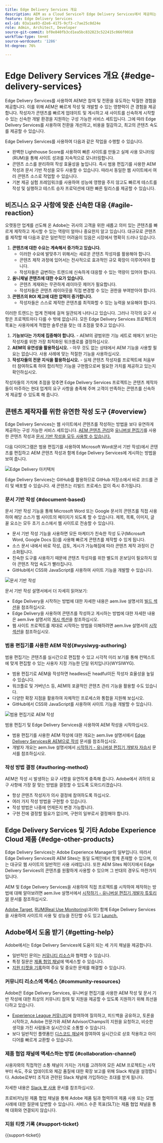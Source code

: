 ```yaml
---
title: Edge Delivery Services 개요
description: AEM as a Cloud Service가 Edge Delivery Services에서 제공하는 성능과 완벽한 Lighthouse Score를 통해 얻을 수 있는 이점을 알아봅니다.
feature: Edge Delivery Services
exl-id: 03a1aa93-d2e6-4175-9cf3-c7ae25c0d24e
role: Admin, Architect, Developer
source-git-commit: bf0e840fb3cd1ea5bc832823c522415c066f0018
workflow-type: tm+mt
source-wordcount: '1286'
ht-degree: 76%

---
```



# Edge Delivery Services 개요 {#edge-delivery-services}

Edge Delivery Services를 사용하여 AEM은 참여 및 전환을 유도하는 탁월한 경험을 제공합니다. 이를 위해 AEM은 빠르게 작성 및 개발할 수 있는 영향력이 큰 경험을 제공합니다. 작성자가 콘텐츠를 빠르게 업데이트 및 게시하고 새 사이트를 신속하게 시작할 수 있는 신속한 개발 환경을 지원하는 구성 가능한 서비스 세트입니다. 그에 따라 Edge Delivery Services를 사용하여 전환을 개선하고, 비용을 절감하고, 최고의 콘텐츠 속도를 제공할 수 있습니다.

Edge Delivery Services를 사용하여 다음과 같은 작업을 수행할 수 있습니다.

* 완벽한 Lighthouse Score를 사용하여 빠른 사이트를 만들고 실제 사용 모니터링(RUM)을 통해 사이트 성과를 지속적으로 모니터링합니다.
* 콘텐츠 소스를 분리하여 작성 효율성을 높입니다. 즉시 범용 편집기를 사용한 AEM 작성과 문서 기반 작성을 모두 사용할 수 있습니다. 따라서 동일한 웹 사이트에서 여러 콘텐츠 소스로 작업할 수 있습니다.
* 기본 제공 실험 프레임워크를 사용하여 성능에 영향을 주지 않고도 빠르게 테스트를 작성 및 실행하고 테스트 승자 프로덕션에 대한 빠른 릴리스를 제공할 수 있습니다.

## 비즈니스 요구 사항에 맞춘 신속한 대응 {#agile-reaction}

오랫동안 업계를 선도해 온 Adobe는 귀사의 고객을 위한 새롭고 의미 있는 콘텐츠를 빠르게 제작하고 게시할 수 있는 역량이 얼마나 중요한지 알고 있습니다. 대규모로 콘텐츠를 제작할 때 다음과 같은 일반적인 어려움이 있음은 시장에서 명확히 드러나 있습니다.

1. **콘텐츠에 대한 수요는 계속해서 증가하고 있습니다.**
   * 이러한 수요에 발맞추기 위해서는 새로운 콘텐츠 작성자를 활용해야 합니다.
   * 콘텐츠 제작 과정에 있어서는 전사적으로 효과적인 규모 확장이 이루어져야 합니다.
   * 작성자들은 급변하는 트렌드에 신속하게 대응할 수 있는 역량이 있어야 합니다.
1. **옴니채널 콘텐츠에 대한 수요가 있습니다.**
   * 콘텐츠 게재와는 무관하게 레이아웃 제어가 필요합니다.
   * 작성자들은 콘텐츠 레이아웃을 직접 변경할 수 있는 권한을 부여받아야 합니다.
1. **콘텐츠의 ROI 제고에 대한 압력이 증가합니다.**
   * 작성자들은 스스로 제작한 콘텐츠를 최적화할 수 있는 능력을 보유해야 합니다.

이러한 트렌드는 업계 전체에 걸쳐 일관되게 나타나고 있습니다. 그러나 각각의 요구 사항은 프로젝트마다 다를 수 밖에 없습니다. 모든 Edge Delivery Services 프로젝트의 목표는 사용자에게 적합한 솔루션을 찾는 데 초점을 맞추고 있습니다.

1. **기능보다는 가치에 집중해야 합니다.** - AEM의 광범위한 기능 세트로 헤매기 보다는 작성자를 위한 가장 최적화된 워크플로를 결정하십시오.
1. **AEM의 유연성을 활용하십시오.** - 아무 것도 없는 상태에서 AEM 기능을 사용할 필요는 없습니다. 사용 사례에 맞는 적절한 기능을 사용하십시오.
1. **작성자들의 전문 지식을 활용하십시오.** - 실제 콘텐츠 작성자를 프로젝트에 처음부터 참여하도록 하여 합리적인 기능을 구현함으로써 필요한 가치를 제공하고 있는지 확인하십시오.

작성자들의 가치에 초점을 맞추면 Edge Delivery Services 프로젝트는 콘텐츠 제작자들이 마주하는 현대 업계의 요구 사항을 충족해 주며 고객이 만족하는 콘텐츠를 신속하게 제공할 수 있도록 해 줍니다.

## 콘텐츠 제작자를 위한 유연한 작성 도구 {#overview}

Edge Delivery Services는 웹 사이트에서 콘텐츠를 작성하는 방법을 보다 유연하게 제공하는 구성 가능한 서비스 세트입니다. [AEM 콘텐츠 관리](/help/sites-cloud/authoring/author-publish.md)와 [유니버설 편집기](/help/sites-cloud/authoring/universal-editor/authoring.md)를 사용한 콘텐츠 작성과 [문서 기반 작성을 모두 사용할 수 있습니다.](https://www.aem.live/docs/authoring)

다음 다이어그램은 범용 편집기를 사용하여 Microsoft Word(문서 기반 작성)에서 콘텐츠를 편집하고 AEM 콘텐츠 작성과 함께 Edge Delivery Services에 게시하는 방법을 보여 줍니다.

![Edge Delivery 아키텍처](assets/AEM-with-EDS-publishing-simple2.png)

Edge Delivery Services는 GitHub를 활용하므로 GitHub 저장소에서 바로 코드를 관리 및 배포할 수 있습니다. 새 콘텐츠는 리빌드 프로세스 없이 즉시 추가됩니다.

### 문서 기반 작성 {#document-based}

문서 기반 작성 기능을 통해 Microsoft Word 또는 Google 문서의 콘텐츠를 직접 사용하여 해당 소스가 웹 사이트의 페이지가 되도록 할 수 있습니다. 제목, 목록, 이미지, 글꼴 요소는 모두 초기 소스에서 웹 사이트로 전송할 수 있습니다.

* 문서 기반 작성 기능을 사용하면 모든 마케터가 친숙한 작성 도구(Microsoft Word, Google Docs 등)를 사용해 빠르게 콘텐츠를 제작할 수 있게 됩니다.
* 소스 문서 내에서 바로 작성, 검토, 게시가 가능해짐에 따라 콘텐츠 제작 과정이 간소화됩니다.
* 친숙한 도구를 사용하기 때문에 콘텐츠 작성자를 위한 별도의 온보딩이 필요하지 않아 콘텐츠 작업 속도가 빨라집니다.
* GitHub에서 CSS와 JavaScript를 사용하여 사이트 기능을 개발할 수 있습니다.

![문서 기반 작성](assets/document-based-authoring.png)

문서 기반 작성 설명서에서 더 자세히 읽어보기:

* Edge Delivery을 시작하는 방법에 대한 자세한 내용은 aem.live 설명서의 [빌드 섹션](https://www.aem.live/docs/#build)을 참조하십시오.
* Edge Delivery을 사용하여 콘텐츠를 작성하고 게시하는 방법에 대한 자세한 내용은 aem.live 설명서의 [게시 섹션](https://www.aem.live/docs/authoring)을 참조하십시오.
* 웹 사이트 프로젝트를 제대로 시작하는 방법을 이해하려면 aem.live 설명서의 [시작 섹션](https://www.aem.live/docs/#launch)을 참조하십시오.

### 범용 편집기를 사용한 AEM 작성{#wysiwyg-authoring}

범용 편집기는 콘텐츠를 실시간으로 편집할 수 있고 시각적 미리 보기를 통해 컨텍스트에 맞게 편집할 수 있는 사용자 지정 가능한 단일 위치입니다(WYSIWYG).

* 범용 편집기로 AEM을 작성하면 headless든 headful이든 작성자 효율성을 높일 수 있습니다.
* 워크플로 및 거버넌스 등, AEM의 포괄적인 콘텐츠 관리 기능을 활용할 수도 있습니다.
* 다양한 확장 지점을 활용하여 자체적인 프로세스와 통합을 지원해 보십시오.
* GitHub에서 CSS와 JavaScript를 사용하여 사이트 기능을 개발할 수 있습니다.

![범용 편집기로 AEM 작성](assets/wysiwyg-authoring.png)

범용 편집기 및 Edge Delivery Services을 사용하여 AEM 작성을 시작하십시오.

* 범용 편집기를 사용한 AEM 작성에 대한 개요는 aem.live 설명서에서 [Edge Delivery Services용 AEM으로 작성](https://www.aem.live/docs/aem-authoring) 문서를 참조하십시오.
* 개발자 개요는 aem.live 설명서에서 [시작하기 - 유니버설 편집기 개발자 자습서](https://www.aem.live/developer/ue-tutorial) 문서를 참조하십시오.

### 작성 방법 결정 {#authoring-method}

AEM은 작성 시 발생하는 요구 사항을 유연하게 충족해 줍니다. Adobe에서 귀하의 요구 사항에 가장 잘 맞는 방법을 결정할 수 있도록 도와드리겠습니다.

* 항상 콘텐츠 작성자가 의사 결정에 참여하도록 하십시오.
* 여러 가지 작성 방법을 구현할 수 있습니다.
* 작성 방법은 나중에 언제든지 변경 가능합니다.
* 구현 전에 결정할 필요가 없으며, 구현의 일부로서 결정해야 합니다.

## Edge Delivery Services 및 기타 Adobe Experience Cloud 제품 {#edge-other-products}

Edge Delivery Services는 Adobe Experience Manager의 일부입니다. 따라서 Edge Delivery Services와 AEM Sites는 동일 도메인에서 함께 존재할 수 있으며, 이는 대규모 웹 사이트의 일반적인 사용 사례입니다. 또한 AEM Sites 페이지에서 Edge Delivery Services의 콘텐츠를 원활하게 사용할 수 있으며 그 반대의 경우도 마찬가지입니다.

AEM 및 Edge Delivery Services을 사용하여 직접 프로젝트를 시작하여 제작하는 방법에 대해 알아보려면 aem.live 설명서에서 [시작하기 - 유니버설 편집기 개발자 튜토리얼](https://www.aem.live/developer/ue-tutorial) 문서를 참조하십시오.

[Adobe Target](https://www.aem.live/developer/target-integration), [RUM(Real Use Monitoring)](https://www.aem.live/developer/rum)과(와) 함께 Edge Delivery Services을 사용하여 사이트의 사용 및 성능을 진단할 수도 있고 [Launch.](https://experienceleague.adobe.com/ko/docs/experience-platform/tags/home)

## Adobe에서 도움 받기 {#getting-help}

Adobe에서는 Edge Delivery Services에 도움이 되는 세 가지 채널을 제공합니다.

* 일반적인 문의는 [커뮤니티 리소스](#community-resources)와 협력할 수 있습니다.
* 특정 질문은 [제품 협업 채널](#collaboration-channel)에 액세스할 수 있습니다.
* [지원 티켓을 기록](#support-ticket)하여 주요 및 중요한 문제를 해결할 수 있습니다.

### 커뮤니티 리소스에 액세스 {#community-resources}

Adobe은 Edge Delivery Services, 유니버설 편집기를 사용한 AEM 작성 및 문서 기반 작성에 대한 최상의 커뮤니티 참여 및 지원을 제공할 수 있도록 지원하기 위해 최선을 다하고 있습니다.

* [Experience League 커뮤니티](https://adobe.ly/3Q6kTKl)에 참여하여 질의하고, 피드백을 공유하고, 토론을 시작하고, Adobe 전문가와 AEM Advisor/Champs의 지원을 요청하고, 비슷한 생각을 가진 사람들과 실시간으로 소통할 수 있습니다.
* 보다 일반적인 플랫폼인 [디스코드 채널](https://discord.gg/aem-live)에 참여하여 실시간으로 상호 작용하고 아이디어를 빠르게 교환할 수 있습니다.

### 제품 협업 채널에 액세스하는 방법 {#collaboration-channel}

사용자와의 직접적인 소통 채널이 가지는 가치를 고려하여 모든 AEM 프로젝트는 시작부터 속도, 주요 업데이트와 체감 품질에 대한 확장 보고를 위해 Slack 채널을 설정합니다. Adobe로부터 조직과 관련된 Slack 채널에 가입하라는 초대를 받게 됩니다.

자세한 내용은 [Slack 봇 사용](https://www.aem.live/docs/slack) 문서를 참조하십시오.

프로비저닝된 제품 협업 채널을 통해 Adobe 제품 팀과 협력하여 제품 사용 또는 모범 사례에 대한 질문에 답변할 수 있습니다. 서비스 수준 목표(SLT)는 제품 협업 채널을 통해 대화와 연결되지 않습니다.

### 지원 티켓 기록 {#support-ticket}

{{support-ticket}}
